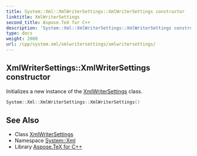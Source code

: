 ```yaml
---
title: System::Xml::XmlWriterSettings::XmlWriterSettings constructor
linktitle: XmlWriterSettings
second_title: Aspose.TeX for C++
description: 'System::Xml::XmlWriterSettings::XmlWriterSettings constructor. Initializes a new instance of the XmlWriterSettings class in C++.'
type: docs
weight: 2800
url: /cpp/system.xml/xmlwritersettings/xmlwritersettings/
---
```

## XmlWriterSettings::XmlWriterSettings constructor


Initializes a new instance of the [XmlWriterSettings](../) class.

```cpp
System::Xml::XmlWriterSettings::XmlWriterSettings()
```

## See Also

* Class [XmlWriterSettings](../)
* Namespace [System::Xml](../../)
* Library [Aspose.TeX for C++](../../../)
